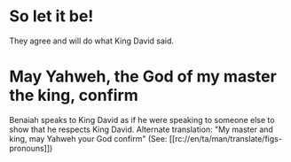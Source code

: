 # So let it be!

They agree and will do what King David said.

# May Yahweh, the God of my master the king, confirm

Benaiah speaks to King David as if he were speaking to someone else to show that he respects King David. Alternate translation: "My master and king, may Yahweh your God confirm" (See: [[rc://en/ta/man/translate/figs-pronouns]])

